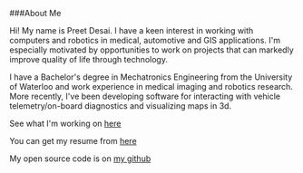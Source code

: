 ###About Me

Hi! My name is Preet Desai. I have a keen interest in working with computers and robotics in medical, automotive and GIS applications. I'm especially motivated by opportunities to work on projects that can markedly improve quality of life through technology.

I have a Bachelor's degree in Mechatronics Engineering from the University of Waterloo and work experience in medical imaging and robotics research. More recently, I've been developing software for interacting with vehicle telemetry/on-board diagnostics and visualizing maps in 3d.

See what I'm working on [here](http://preet.github.io/#!index.md)

You can get my resume from 
[here](http://preet.github.io/resume_nov_2013.pdf)

My open source code is on [my github](http://github.com/preet)
